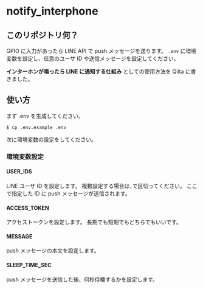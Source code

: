 # notify_interphone

## このリポジトリ何？

GPIO に入力があったら LINE API で push メッセージを送ります。
`.env` に環境変数を設定し、任意のユーザ ID や送信メッセージを設定してください。

**インターホンが鳴ったら LINE に通知する仕組み** としての使用方法を Qiita に書きました。

## 使い方

まず .env を生成してください。

```
$ cp .env.example .env
```

次に環境変数の設定をしてください。

### 環境変数設定

#### USER_IDS

LINE ユーザ ID を設定します。
複数設定する場合は`,`で区切ってください。
ここで指定した ID に push メッセージが送信されます。

#### ACCESS_TOKEN

アクセストークンを設定します。
長期でも短期でもどちらでもいいです。

#### MESSAGE

push メッセージの本文を設定します。

#### SLEEP_TIME_SEC

push メッセージを送信した後、何秒待機するかを設定します。
